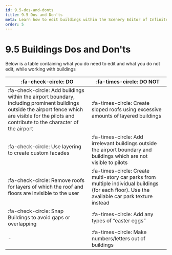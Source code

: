 ```yaml
---
id: 9.5-dos-and-donts
title: 9.5 Dos and Don'ts
meta: Learn how to edit buildings within the Scenery Editor of Infinite Flight.
order: 5
---
```




# 9.5 Buildings Dos and Don'ts


Below is a table containing what you do need to edit and what you do not edit, while working with buildings

| :fa-check-circle: DO                                         | :fa-times-circle: DO NOT                                     |
| ------------------------------------------------------------ | ------------------------------------------------------------ |
| :fa-check-circle: Add buildings within the airport boundary, including prominent buildings outside the airport fence which are visible for the pilots and contribute to the character of the airport | :fa-times-circle: Create sloped roofs using excessive amounts of layered buildings |
| :fa-check-circle: Use layering to create custom facades      | :fa-times-circle: Add irrelevant buildings outside the airport boundary and buildings which are not visible to pilots |
| :fa-check-circle: Remove roofs for layers of which the roof and floors are invisible to the user | :fa-times-circle: Create multi-story car parks from multiple individual buildings (for each floor). Use the available car park texture instead |
| :fa-check-circle: Snap Buildings to avoid gaps or overlapping | :fa-times-circle: Add any types of “easter eggs”             |
| -                                                            | :fa-times-circle: Make numbers/letters out of buildings      |





